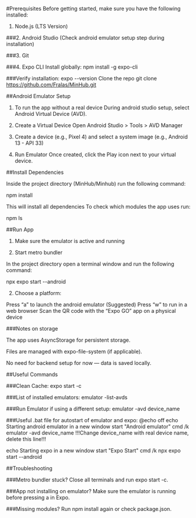 #Prerequisites
Before getting started, make sure you have the following installed:
1. Node.js (LTS Version) 

###2. Android Studio  (Check android emulator setup step during installation)

###3.  Git

###4. Expo CLI
Install globally:
npm install -g expo-cli

###Verify installation:
expo --version
Clone the repo
git clone https://github.com/Fralas/MinHub.git


##Android Emulator Setup
1. To run the app without a real device
During android studio setup, select Android Virtual Device (AVD).

2. Create a Virtual Device
Open Android Studio > Tools > AVD Manager


3. Create a device 
(e.g., Pixel 4) and select a system image (e.g., Android 13 - API 33)


3. Run Emulator
Once created, click the Play icon next to your virtual device.




##Install Dependencies

Inside the project directory (MinHub/Minhub) run the following command:

npm install

This will install all dependencies
To check which modules the app uses run: 

npm ls


##Run App


1. Make sure the emulator is active and running

2. Start metro bundler

In the project directory open a terminal window and run the following command:

npx expo start --android  

2. Choose a platform: 

Press “a” to launch the android emulator (Suggested)
Press “w” to run in a web browser 
Scan the QR code with the “Expo GO” app on a physical device

###Notes on storage

The app uses AsyncStorage for persistent storage.

Files are managed with expo-file-system (if applicable).

No need for backend setup for now — data is saved locally.


##Useful Commands

###Clean Cache:
expo start -c


###List of installed emulators: 
emulator -list-avds


###Run Emulator if using a different setup: 
emulator -avd device_name

  
###Useful .bat file for autostart of emulator and expo: 
@echo off
echo Starting android emulator in a new window
start "Android emulator" cmd /k emulator -avd device_name 
!!!Change device_name with real device name, delete this line!!!

echo Starting expo in a new window
start "Expo Start" cmd /k npx expo start --android

##Troubleshooting

###Metro bundler stuck?
Close all terminals and run 
expo start -c.



###App not installing on emulator?
Make sure the emulator is running before pressing a in Expo.

###Missing modules?
Run  npm install again or check package.json.

